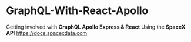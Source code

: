 # GraphQL-With-React-Apollo
Getting involved with **GraphQL Apollo Express & React**
Using the **SpaceX API**
https://docs.spacexdata.com
